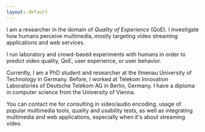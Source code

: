 ```yaml
---
layout: default
---
```


I am a researcher in the domain of *Quality of Experience* (QoE). I investigate how humans perceive multimedia, mostly targeting video streaming applications and web services.

I run laboratory and crowd-based experiments with humans in order to predict video quality, QoE, user experience, or user behavior.

Currently, I am a PhD student and researcher at the Ilmenau University of Technology in Germany. Before, I worked at Telekom Innovation Laboratories of Deutsche Telekom AG in Berlin, Germany. I have a diploma in computer science from the University of Vienna.

You can contact me for consulting in video/audio encoding, usage of popular multimedia tools, quality and usability tests, as well as integrating multimedia and web applications, especially when it's about streaming video.